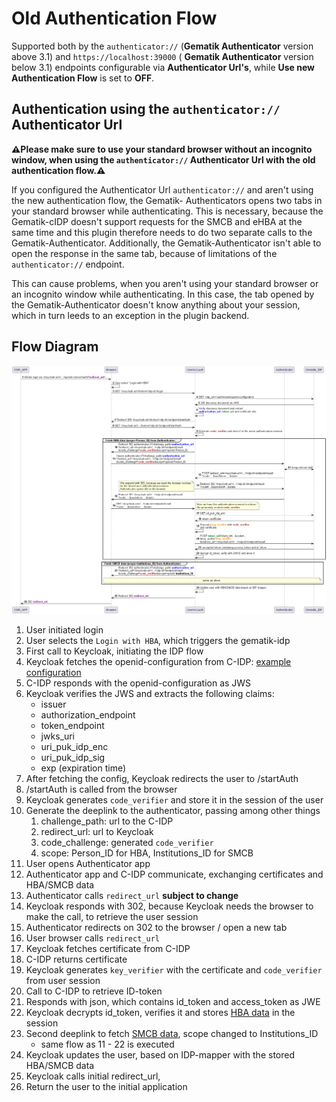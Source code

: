 # Old Authentication Flow

Supported both by the `authenticator://` (**Gematik Authenticator** version above 3.1) and `https://localhost:39000` (
**Gematik Authenticator** version below 3.1) endpoints configurable via **Authenticator Url's**, while **Use new
Authentication Flow** is set to **OFF**.

## Authentication using the `authenticator://` Authenticator Url

**⚠️Please make sure to use your standard browser without an incognito window, when using the `authenticator://`
Authenticator Url with the old authentication flow.⚠️**

If you configured the Authenticator Url `authenticator://` and aren't using the new authentication flow, the Gematik-
Authenticators opens two tabs in your standard browser while authenticating. This is necessary, because the Gematik-cIDP
doesn't support requests for the SMCB and eHBA at the same time and this plugin therefore needs to do two separate calls
to the Gematik-Authenticator. Additionally, the Gematik-Authenticator isn't able to open the response in the same tab,
because of limitations of the `authenticator://` endpoint.

This can cause problems, when you aren't using your standard browser or an incognito window while authenticating. In
this case, the tab opened by the Gematik-Authenticator doesn't know anything about your session, which in turn leeds to
an exception in the plugin backend.

## Flow Diagram

![Flow](/docs/flow_old.png)

1. User initiated login
2. User selects the `Login with HBA`, which triggers the gematik-idp
3. First call to Keycloak, initiating the IDP flow
4. Keycloak fetches the openid-configuration from C-IDP: [example configuration](/docs/openid-config.json)
5. C-IDP responds with the openid-configuration as JWS
6. Keycloak verifies the JWS and extracts the following claims:
    - issuer
    - authorization_endpoint
    - token_endpoint
    - jwks_uri
    - uri_puk_idp_enc
    - uri_puk_idp_sig
    - exp (expiration time)
7. After fetching the config, Keycloak redirects the user to /startAuth
8. /startAuth is called from the browser
9. Keycloak generates `code_verifier` and store it in the session of the user
10. Generate the deeplink to the authenticator, passing among other things
    1. challenge_path: url to the C-IDP
    2. redirect_url: url to Keycloak
    3. code_challenge: generated `code_verifier`
    4. scope: Person_ID for HBA, Institutions_ID for SMCB
11. User opens Authenticator app
12. Authenticator app and C-IDP communicate, exchanging certificates and HBA/SMCB data
13. Authenticator calls `redirect_url` **subject to change**
14. Keycloak responds with 302, because Keycloak needs the browser to make the call, to retrieve the user session
15. Authenticator redirects on 302 to the browser / open a new tab
16. User browser calls `redirect_url`
17. Keycloak fetches certificate from C-IDP
18. C-IDP returns certificate
19. Keycloak generates `key_verifier` with the certificate and `code_verifier` from user session
20. Call to C-IDP to retrieve ID-token
21. Responds with json, which contains id_token and access_token as JWE
22. Keycloak decrypts id_token, verifies it and stores [HBA data](/docs/hba-id-token.json) in the session
23. Second deeplink to fetch [SMCB data](/docs/smcb-id-token.json), scope changed to Institutions_ID
    - same flow as 11 - 22 is executed
24. Keycloak updates the user, based on IDP-mapper with the stored HBA/SMCB data
25. Keycloak calls initial redirect_url,
26. Return the user to the initial application
